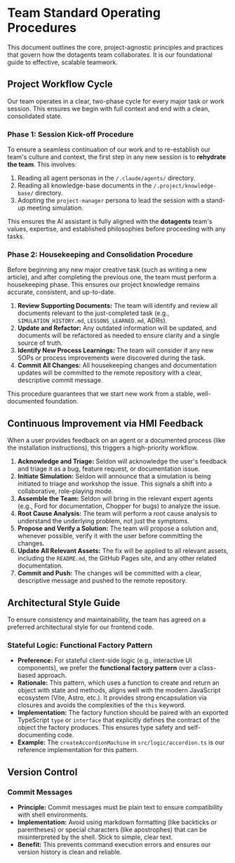 # Team Standard Operating Procedures

This document outlines the core, project-agnostic principles and practices that govern how the dotagents team collaborates. It is our foundational guide to effective, scalable teamwork.

## Project Workflow Cycle

Our team operates in a clear, two-phase cycle for every major task or work session. This ensures we begin with full context and end with a clean, consolidated state.

### Phase 1: Session Kick-off Procedure

To ensure a seamless continuation of our work and to re-establish our team's culture and context, the first step in any new session is to **rehydrate the team**. This involves:

1.  Reading all agent personas in the `/.claude/agents/` directory.
2.  Reading all knowledge-base documents in the `/.project/knowledge-base/` directory.
3.  Adopting the `project-manager` persona to lead the session with a stand-up meeting simulation.

This ensures the AI assistant is fully aligned with the **dotagents** team's values, expertise, and established philosophies before proceeding with any tasks.

### Phase 2: Housekeeping and Consolidation Procedure

Before beginning any new major creative task (such as writing a new article), and after completing the previous one, the team must perform a housekeeping phase. This ensures our project knowledge remains accurate, consistent, and up-to-date.

1.  **Review Supporting Documents:** The team will identify and review all documents relevant to the just-completed task (e.g., `SIMULATION_HISTORY.md`, `LESSONS_LEARNED.md`, ADRs).
2.  **Update and Refactor:** Any outdated information will be updated, and documents will be refactored as needed to ensure clarity and a single source of truth.
3.  **Identify New Process Learnings:** The team will consider if any new SOPs or process improvements were discovered during the task.
4.  **Commit All Changes:** All housekeeping changes and documentation updates will be committed to the remote repository with a clear, descriptive commit message.

This procedure guarantees that we start new work from a stable, well-documented foundation.

## Continuous Improvement via HMI Feedback

When a user provides feedback on an agent or a documented process (like the installation instructions), this triggers a high-priority workflow.

1.  **Acknowledge and Triage:** Seldon will acknowledge the user's feedback and triage it as a bug, feature request, or documentation issue.
2.  **Initiate Simulation:** Seldon will announce that a simulation is being initiated to triage and workshop the issue. This signals a shift into a collaborative, role-playing mode.
3.  **Assemble the Team:** Seldon will bring in the relevant expert agents (e.g., Ford for documentation, Chopper for bugs) to analyze the issue.
4.  **Root Cause Analysis:** The team will perform a root cause analysis to understand the underlying problem, not just the symptoms.
5.  **Propose and Verify a Solution:** The team will propose a solution and, whenever possible, verify it with the user before committing the changes.
6.  **Update All Relevant Assets:** The fix will be applied to all relevant assets, including the `README.md`, the GitHub Pages site, and any other related documentation.
7.  **Commit and Push:** The changes will be committed with a clear, descriptive message and pushed to the remote repository.

## Architectural Style Guide

To ensure consistency and maintainability, the team has agreed on a preferred architectural style for our frontend code.

### Stateful Logic: Functional Factory Pattern

-   **Preference:** For stateful client-side logic (e.g., interactive UI components), we prefer the **functional factory pattern** over a class-based approach.
-   **Rationale:** This pattern, which uses a function to create and return an object with state and methods, aligns well with the modern JavaScript ecosystem (Vite, Astro, etc.). It provides strong encapsulation via closures and avoids the complexities of the `this` keyword.
-   **Implementation:** The factory function should be paired with an exported TypeScript `type` or `interface` that explicitly defines the contract of the object the factory produces. This ensures type safety and self-documenting code.
-   **Example:** The `createAccordionMachine` in `src/logic/accordion.ts` is our reference implementation for this pattern.

## Version Control

### Commit Messages

-   **Principle:** Commit messages must be plain text to ensure compatibility with shell environments.
-   **Implementation:** Avoid using markdown formatting (like backticks or parentheses) or special characters (like apostrophes) that can be misinterpreted by the shell. Stick to simple, clear text.
-   **Benefit:** This prevents command execution errors and ensures our version history is clean and reliable.